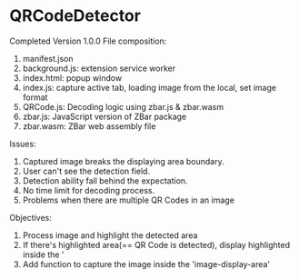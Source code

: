 # QRCodeDetector
Completed Version 1.0.0 
File composition:
1. manifest.json
2. background.js: extension service worker
3. index.html: popup window
4. index.js: capture active tab, loading image from the local, set image format
5. QRCode.js: Decoding logic using zbar.js & zbar.wasm
6. zbar.js: JavaScript version of ZBar package
7. zbar.wasm: ZBar web assembly file

Issues:
1. Captured image breaks the displaying area boundary.
2. User can't see the detection field.
3. Detection ability fall behind the expectation.
4. No time limit for decoding process. 
5. Problems when there are multiple QR Codes in an image

Objectives:
1. Process image and highlight the detected area
2. If there's highlighted area(== QR Code is detected), display highlighted inside the '
3. Add function to capture the image inside the 'image-display-area'